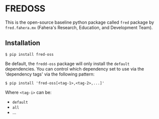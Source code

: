 # FREDOSS

This is the open-source baseline python package called `fred` package by `fred.fahera.mx` (Fahera's Research, Education, and Development Team).

## Installation

```
$ pip install fred-oss
```

Be default, the `fredd-oss` package will only install the `default` dependencies. You can control which
dependency set to use via the 'dependency tags' via the following pattern:

```
$ pip install 'fred-oss[<tag-1>,<tag-2>,...]'
```

Where `<tag-i>` can be:
* `default`
* `all`
* ...
